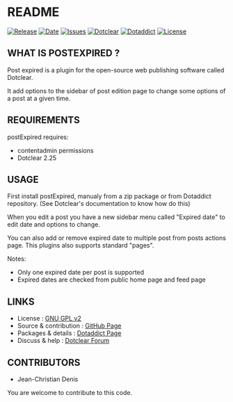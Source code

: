 # README

[![Release](https://img.shields.io/github/v/release/JcDenis/postExpired)](https://github.com/JcDenis/postExpired/releases)
[![Date](https://img.shields.io/github/release-date/JcDenis/postExpired)](https://github.com/JcDenis/postExpired/releases)
[![Issues](https://img.shields.io/github/issues/JcDenis/postExpired)](https://github.com/JcDenis/postExpired/issues)
[![Dotclear](https://img.shields.io/badge/dotclear-v2.25-blue.svg)](https://fr.dotclear.org/download)
[![Dotaddict](https://img.shields.io/badge/dotaddict-official-green.svg)](https://plugins.dotaddict.org/dc2/details/postExpired)
[![License](https://img.shields.io/github/license/JcDenis/postExpired)](https://github.com/JcDenis/postExpired/blob/master/LICENSE)

## WHAT IS POSTEXPIRED ?

Post expired is a plugin for the open-source 
web publishing software called Dotclear.

It add options to the sidebar of post edition page 
to change some options of a post at a given time.

## REQUIREMENTS

 postExpired requires: 

  * contentadmin permissions
  * Dotclear 2.25

## USAGE

First install postExpired, manualy from a zip package or from 
Dotaddict repository. (See Dotclear's documentation to know how do this)

When you edit a post you have a new sidebar menu called "Expired date"
to edit date and options to change.

You can also add or remove expired date to multiple post from 
posts actions page. This plugins also supports standard "pages".

Notes:

  * Only one expired date per post is supported
  * Expired dates are checked from public home page and feed page

## LINKS

 * License : [GNU GPL v2](https://www.gnu.org/licenses/old-licenses/lgpl-2.0.html)
 * Source & contribution : [GitHub Page](https://github.com/JcDenis/postExpired)
 * Packages & details : [Dotaddict Page](https://plugins.dotaddict.org/dc2/details/postExpired)
 * Discuss & help : [Dotclear Forum](https://forum.dotclear.org/viewtopic.php?id=42305)

## CONTRIBUTORS

 * Jean-Christian Denis

 You are welcome to contribute to this code.